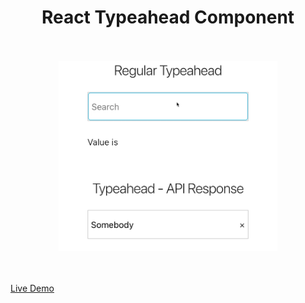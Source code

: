 <h1 align="center">React Typeahead Component</h1>
<br><br>
<div align='center'>
  <img src='./typeahead-animated.gif' style="width: 350px" />
</div>
<br><br>

<a href='https://juntamng.github.io/typeahead/' target="_blank">Live Demo</a>

